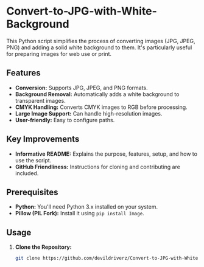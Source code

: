 # Convert-to-JPG-with-White-Background

This Python script simplifies the process of converting images (JPG, JPEG, PNG) and adding a solid white background to them. It's particularly useful for preparing images for web use or print.

## Features

- **Conversion:** Supports JPG, JPEG, and PNG formats.
- **Background Removal:** Automatically adds a white background to transparent images.
- **CMYK Handling:** Converts CMYK images to RGB before processing.
- **Large Image Support:** Can handle high-resolution images.
- **User-friendly:** Easy to configure paths.

## Key Improvements

- **Informative README:** Explains the purpose, features, setup, and how to use the script.
- **GitHub Friendliness:**  Instructions for cloning and contributing are included.

## Prerequisites

- **Python:** You'll need Python 3.x installed on your system.
- **Pillow (PIL Fork):** Install it using `pip install Image`.

## Usage

1. **Clone the Repository:**
   ```bash
   git clone https://github.com/devildriverz/Convert-to-JPG-with-White-Background.git
